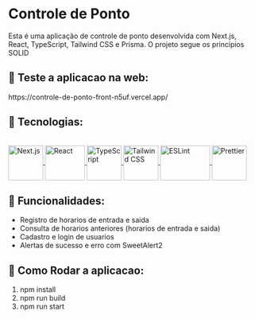<h1>Controle de Ponto</h1>

<p>Esta é uma aplicação de controle de ponto desenvolvida com Next.js, React, TypeScript, Tailwind CSS e Prisma. O projeto segue os princípios SOLID</p>

<h2>🚀 Teste a aplicacao na web: </h2> https://controle-de-ponto-front-n5uf.vercel.app/


<h2>🚀 Tecnologias: </h2>

 <div style="display: inline_block"><br>
    <a href="https://nextjs.org/" target="_BLANK">
        <img align="center" alt="Next.js" height="70" width="70" src="https://static-00.iconduck.com/assets.00/nextjs-icon-512x512-y563b8iq.png">
    </a> 
    <a href="https://reactjs.org/" target="_BLANK">
        <img align="center" alt="React" height="70" width="80" src="https://upload.wikimedia.org/wikipedia/commons/thumb/a/a7/React-icon.svg/2300px-React-icon.svg.png">
    </a> 
    <a href="https://www.typescriptlang.org/" target="_BLANK">
        <img align="center" alt="TypeScript" height="70" width="70" src="https://i.imgur.com/UIp79so.png">
    </a> 
    <a href="https://tailwindcss.com/" target="_BLANK">
        <img align="center" alt="Tailwind CSS" height="70" width="70" src="https://media.dev.to/cdn-cgi/image/width=1080,height=1080,fit=cover,gravity=auto,format=auto/https%3A%2F%2Fdev-to-uploads.s3.amazonaws.com%2Fuploads%2Farticles%2Fdxy1c2bvl6odeo52dodk.jpg">
    </a>
    <a href="https://eslint.org/" target="_BLANK">
        <img align="center" alt="ESLint" height="70" width="100" src="https://e7.pngegg.com/pngimages/518/938/png-clipart-eslint-logo-tech-companies.png">
    </a>
    <a href="https://prettier.io/" target="_BLANK">
        <img align="center" alt="Prettier" height="70" width="70" src="https://w7.pngwing.com/pngs/164/151/png-transparent-prettier-hd-logo.png">
    </a>
   
</div>

<h2>🚀 Funcionalidades: </h2>
<ul>
 <li>
  Registro de horarios de entrada e saida
 </li>
 <li>
  Consulta de horarios anteriores (horarios de entrada e saida) 
 </li>
 <li>
  Cadastro e login de usuarios
 </li>
 <li>
  Alertas de sucesso e erro com SweetAlert2
 </li>
</ul>

<h2>🚀 Como Rodar a aplicacao: </h2>
<ol>
 <li>
  npm install
 </li>
 <li>
  npm run build
 </li>
 <li>
  npm run start
 </li>
</ol>
